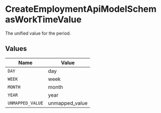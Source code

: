 # CreateEmploymentApiModelSchemasWorkTimeValue

The unified value for the period.


## Values

| Name             | Value            |
| ---------------- | ---------------- |
| `DAY`            | day              |
| `WEEK`           | week             |
| `MONTH`          | month            |
| `YEAR`           | year             |
| `UNMAPPED_VALUE` | unmapped_value   |